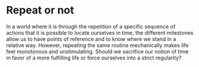 # Repeat or not

In a world where it is through the repetition of a specific sequence of actions that it is possible to locate ourselves in time, the different milestones allow us to have points of reference and to know where we stand in a relative way. However, repeating the same routine mechanically makes life feel monotonous and unstimulating. Should we sacrifice our notion of time in favor of a more fulfilling life or force ourselves into a strict regularity?